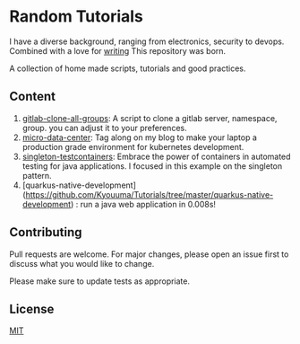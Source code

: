 # Random Tutorials

I have a diverse background, ranging from electronics, security to devops. Combined with a love for [writing](https://kyouuma.blogspot.com/) This repository was born. 

A collection of home made scripts, tutorials and good practices.

## Content

1. [gitlab-clone-all-groups](https://github.com/Kyouuma/Tutorials/tree/master/gitlab-clone-all-groups): A script to clone a gitlab server, namespace, group. you can adjust it to your preferences. 
2. [micro-data-center](https://github.com/Kyouuma/Tutorials/tree/master/micro-data-center): Tag along on my blog to make your laptop a production grade environment for kubernetes development.
3. [singleton-testcontainers](https://github.com/Kyouuma/Tutorials/tree/master/singleton-testcontainers): Embrace the power of containers in automated testing for java applications. I focused in this example on the singleton pattern.
4. [quarkus-native-development] (https://github.com/Kyouuma/Tutorials/tree/master/quarkus-native-development) : run a java web application in 0.008s!





## Contributing
Pull requests are welcome. For major changes, please open an issue first to discuss what you would like to change.

Please make sure to update tests as appropriate.

## License
[MIT](https://choosealicense.com/licenses/mit/)
